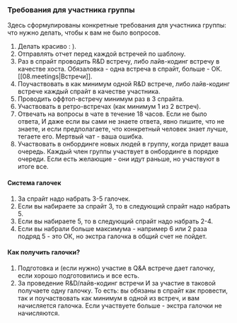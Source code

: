 ### Требования для участника группы

Здесь сформулированы конкретные требования для участника группы: что нужно делать,
чтобы к вам не было вопросов.

1. Делать красиво : ).
2. Отправлять отчет перед каждой встречей по шаблону.
3. Раз в спрайт проводить R&D встречу, либо лайв-кодинг встречу в качестве хоста.
   Обязаловка - одна встреча в спрайт, больше - ОК. [[08.meetings|Встречи]].
4. Поучаствовать в как минимум одной R&D встрече, либо лайв-кодинг встрече каждый
   спрайт в качестве участника.
5. Проводить оффтоп-встречу минимум раз в 3 спрайта.
6. Участвовать в ретро-встречах (как минимум 1 из 2 встреч).
7. Отвечать на вопросы в чате в течение 18 часов.
   Если не было ответа, И даже если вы сами не знаете ответа, явно пишите,
   что не знаете, и если предполагаете, что конкретный человек знает лучше,
   тегаете его. Мертвый чат - ваша ошибка.
8. Участвовать в онбординге новых людей в группу, когда придет ваша очередь.
   Каждый член группы участвует в онбординге в порядке очереди. Если есть
   желающие - они идут раньше, но участвуют в итоге все.

#### Система галочек
1. За спрайт надо набрать 3-5 галочек.
2. Если вы набираете за спрайт 3, то в следующий спрайт надо набрать 5.
3. Если вы набираете 5, то в следующий спрайт надо набрать 2-4.
4. Если вы набрали больше максимума - например 6 или 2 раза подряд 5 - это ОК,
    но экстра галочка в общий счет не пойдет.

#### Как получить галочки?
1. Подготовка и (если нужно) участие в Q&A встрече дает галочку, если хорошо подготовились и все есть.
2. За проведение R&D/лайв-кодинг встречи И за участие в таковой получаете одну галочку.
    То есть: вы обязаны в спрайт как провести, так и поучаствовать как минимум в одной из встреч,
    и вам начисляется галочка. Если участвуете больше - экстра галочки не начисляются.
